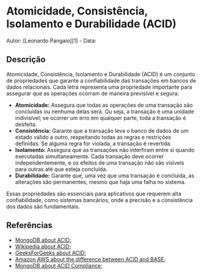 # Atomicidade, Consistência, Isolamento e Durabilidade (ACID)

Autor: [Leonardo Pangaio][1] - Data: 

## Descrição

Atomicidade, Consistência, Isolamento e Durabilidade (ACID) é um conjunto de propriedades que garante a confiabilidade das transações em bancos de dados relacionais. Cada letra representa uma propriedade importante para assegurar que as operações ocorram de maneira previsível e segura:
- **Atomicidade:** Assegura que todas as operações de uma transação são concluídas ou nenhuma delas será. Ou seja, a transação é uma unidade indivisível; se ocorrer um erro em qualquer parte, toda a transação é desfeita.
- **Consistência:** Garante que a transação leva o banco de dados de um estado válido a outro, respeitando todas as regras e restrições definidas. Se alguma regra for violada, a transação é revertida.
- **Isolamento:** Assegura que as transações não interfiram entre si quando executadas simultaneamente. Cada transação deve ocorrer independentemente, e os efeitos de uma transação não são visíveis para outras até que esteja concluída.
- **Durabilidade:** Garante que, uma vez que uma transação é concluída, as alterações são permanentes, mesmo que haja uma falha no sistema.

Essas propriedades são essenciais para aplicativos que requerem alta confiabilidade, como sistemas bancários, onde a precisão e a consistência dos dados são fundamentais.

## Referências

- [MongoDB about ACID](https://www.mongodb.com/resources/basics/databases/acid-transactions);
- [Wikipedia about ACID](https://en.wikipedia.org/wiki/ACID);
- [GeeksForGeeks about ACID](https://www.geeksforgeeks.org/acid-properties-in-dbms/);
- [Amazon AWS about the difference between ACID and BASE](https://aws.amazon.com/pt/compare/the-difference-between-acid-and-base-database/);
- [MongoDB about ACID Compliance](https://www.mongodb.com/resources/products/capabilities/acid-compliance);